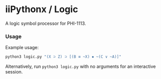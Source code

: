 # iiPythonx / Logic

A logic symbol processor for PHI-1113.

### Usage

Example usage:
```sh
python3 logic.py "(X ⊃ Z) ⊃ [(B ≡ ~X) ⦁ ~(C ∨ ~A)]"
```

Alternatively, run `python3 logic.py` with no arguments for an interactive session.

